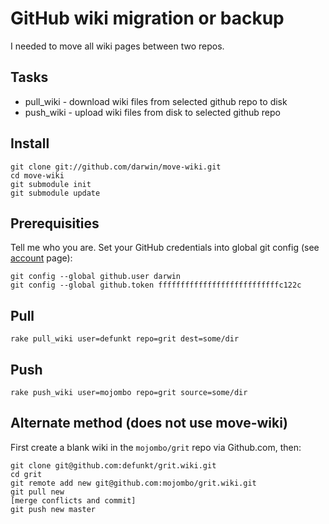 # GitHub wiki migration or backup

I needed to move all wiki pages between two repos. 

## Tasks

* pull_wiki - download wiki files from selected github repo to disk
* push_wiki - upload wiki files from disk to selected github repo

## Install

    git clone git://github.com/darwin/move-wiki.git
    cd move-wiki
    git submodule init
    git submodule update

## Prerequisities

Tell me who you are. Set your GitHub credentials into global git config (see [account](/account) page):

    git config --global github.user darwin
    git config --global github.token fffffffffffffffffffffffffffc122c
    
## Pull

    rake pull_wiki user=defunkt repo=grit dest=some/dir

## Push

    rake push_wiki user=mojombo repo=grit source=some/dir
    
## Alternate method (does not use move-wiki)

First create a blank wiki in the `mojombo/grit` repo via Github.com, then:

    git clone git@github.com:defunkt/grit.wiki.git
    cd grit
    git remote add new git@github.com:mojombo/grit.wiki.git
    git pull new
    [merge conflicts and commit]
    git push new master
    
